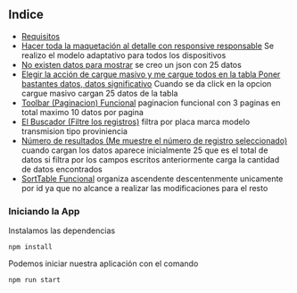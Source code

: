 ## Indice
* [Requisitos](#Requisitos)
 * [Hacer toda la maquetación al detalle con responsive responsable]()
  Se realizo el modelo adaptativo para todos los dispositivos
 * [No existen datos para mostrar]()
 se creo un json con 25 datos
 * [Elegir la acción de cargue masivo y me cargue todos en la tabla Poner bastantes datos, datos significativo]()
 Cuando se da click en la opcion cargue masivo cargan 25 datos de la tabla
 * [Toolbar (Paginacion) Funcional]()
  paginacion funcional con 3 paginas en total maximo 10 datos por pagina
 * [El Buscador (Filtre los registros)]()
  filtra por placa marca modelo transmision tipo proviniencia
 * [Número de resultados (Me muestre el número de registro seleccionado)]()
  cuando cargan los datos aparece inicialmente 25 que es el total de datos si filtra por los campos escritos anteriormente carga la cantidad de datos encontrados
 * [SortTable Funcional]()
  organiza ascendente descentenmente unicamente por id ya que no alcance a realizar las modificaciones para el resto


### Iniciando la App

Instalamos las dependencias

`npm install`

Podemos iniciar nuestra aplicación con el comando

`npm run start`

